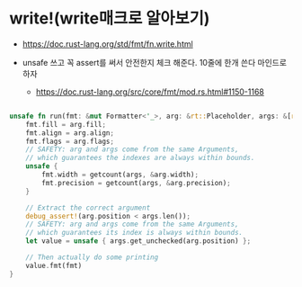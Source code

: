 # write!(write매크로 알아보기)


- https://doc.rust-lang.org/std/fmt/fn.write.html


- unsafe 쓰고 꼭 assert를 써서 안전한지 체크 해준다.  10줄에 한개 쓴다 마인드로 하자

  - https://doc.rust-lang.org/src/core/fmt/mod.rs.html#1150-1168

```rs

unsafe fn run(fmt: &mut Formatter<'_>, arg: &rt::Placeholder, args: &[rt::Argument<'_>]) -> Result {
    fmt.fill = arg.fill;
    fmt.align = arg.align;
    fmt.flags = arg.flags;
    // SAFETY: arg and args come from the same Arguments,
    // which guarantees the indexes are always within bounds.
    unsafe {
        fmt.width = getcount(args, &arg.width);
        fmt.precision = getcount(args, &arg.precision);
    }

    // Extract the correct argument
    debug_assert!(arg.position < args.len());
    // SAFETY: arg and args come from the same Arguments,
    // which guarantees its index is always within bounds.
    let value = unsafe { args.get_unchecked(arg.position) };

    // Then actually do some printing
    value.fmt(fmt)
}

```
